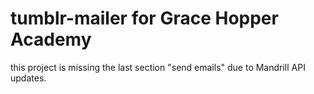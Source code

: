 # tumblr-mailer for Grace Hopper Academy

this project is missing the last section "send emails" due to Mandrill API updates.
